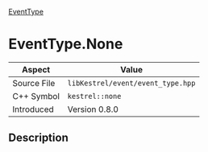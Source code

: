[EventType](index.md)
# EventType.None
| Aspect | Value |
| --- | --- |
| Source File | `libKestrel/event/event_type.hpp` |
| C++ Symbol | `kestrel::none` |
| Introduced | Version 0.8.0 |
## Description
